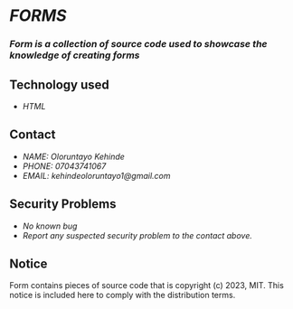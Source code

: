 # _FORMS_
### _Form is a collection of source code used to showcase the knowledge of creating forms_

## Technology used
* _HTML_

## Contact
* _NAME: Oloruntayo Kehinde_
* _PHONE: 07043741067_
* _EMAIL: kehindeoloruntayo1@gmail.com_

## Security Problems
* _No known bug_
* _Report any suspected security problem to the contact above._

## Notice
Form contains pieces of source code that is copyright (c) 2023, MIT. This notice is included here to comply with the distribution terms.
